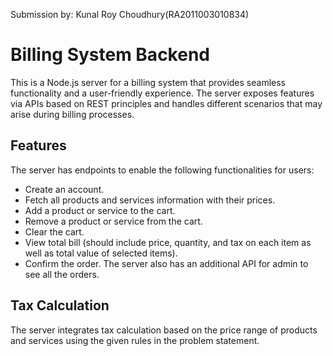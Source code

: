 Submission by: Kunal Roy Choudhury(RA2011003010834)
# Billing System Backend
This is a Node.js server for a billing system that provides seamless functionality and a user-friendly experience. The server exposes features via APIs based on REST principles and handles different scenarios that may arise during billing processes.

## Features
The server has endpoints to enable the following functionalities for users:
- Create an account.
- Fetch all products and services information with their prices.
- Add a product or service to the cart.
- Remove a product or service from the cart.
- Clear the cart.
- View total bill (should include price, quantity, and tax on each item as well as total value of selected items).
- Confirm the order.
The server also has an additional API for admin to see all the orders.
## Tax Calculation
The server integrates tax calculation based on the price range of products and services using the given rules in the problem statement.
